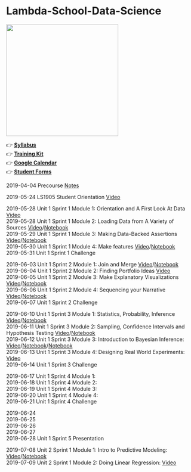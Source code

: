 # Lambda-School-Data-Science

<img width=300 src="https://github.com/Nov05/Lambda-School-Data-Science/blob/master/pictures/lambda-school-vector-logo.jpg">  

:point_right: **[Syllabus](https://learn.lambdaschool.com/syllabus/ds)**  
:point_right: **[Training Kit](https://learn.lambdaschool.com/course/ds)**  
:point_right: **[Google Calendar](https://calendar.google.com/calendar/b/1?cid=bGFtYmRhc2Nob29sLmNvbV83azk3cnMzbWhpZmVmdWN2ajV0YTg1ZmM1MEBncm91cC5jYWxlbmRhci5nb29nbGUuY29t)**  
:point_right: **[Student Forms](https://dashboards.lambdaschool.com/forms/)**   

2019-04-04 Precourse [Notes](https://github.com/Nov05/Lambda-School-Data-Science/blob/master/readme/precourse.md)  

2019-05-24 LS1905 Student Orientation [Video](https://youtu.be/i2FlKBBZtS0)  
 
2019-05-28 Unit 1 Sprint 1 Module 1: Orientation and A First Look At Data [Video](https://youtu.be/m7Ue-b-8vpA)  
2019-05-28 Unit 1 Sprint 1 Module 2: Loading Data from A Variety of Sources [Video](https://www.youtube.com/watch?v=kavWjF19WVE)/[Notebook](https://colab.research.google.com/drive/1CRv805iJBJhXYH6TowPK-u3M6IwV5-ah)  
2019-05-29 Unit 1 Sprint 1 Module 3: Making Data-Backed Assertions [Video](https://youtu.be/UfnpZXRhOVE)/[Notebook](https://colab.research.google.com/drive/1VMaZ-TH7AKk8SWJM3hctYYsmGIp3HHOF)   
2019-05-30 Unit 1 Sprint 1 Module 4: Make features [Video](https://youtu.be/oi3ron_QgXE)/[Notebook](https://colab.research.google.com/drive/1u6W40otEDy-tKhYnah6rJc_rjcQectwD)  
2019-05-31 Unit 1 Sprint 1 Challenge  

2019-06-03 Unit 1 Sprint 2 Module 1: Join and Merge [Video](https://youtu.be/3vLHRhqxWMI)/[Notebook](https://colab.research.google.com/drive/1vDr1dQPUcoFGEV1s5SVw9y4BSAKfCuk9)    
2019-06-04 Unit 1 Sprint 2 Module 2: Finding Portfolio Ideas [Video](https://youtu.be/UMzc8ZMlLGI)    
2019-06-05 Unit 1 Sprint 2 Module 3: Make Explanatory Visualizations [Video](https://youtu.be/jznO5v5UQjI)/[Notebook](https://colab.research.google.com/drive/1Fxzis6-UYqBWsRpENu4E4yPoM9v1Jde_)   
2019-06-06 Unit 1 Sprint 2 Module 4: Sequencing your Narrative [Video](https://youtu.be/8dJa5DWW7c0)/[Notebook](https://colab.research.google.com/drive/1vDr1dQPUcoFGEV1s5SVw9y4BSAKfCuk9)  
2019-06-07 Unit 1 Sprint 2 Challenge    

2019-06-10 Unit 1 Sprint 3 Module 1: Statistics, Probability, Inference [Video](https://youtu.be/1Xp78Kvo6hE)/[Notebook](https://colab.research.google.com/drive/1DBYTc-o6u8YirXuBeAQXtcsxrbeRySUy)     
2019-06-11 Unit 1 Sprint 3 Module 2: Sampling, Confidence Intervals and Hypothesis Testing [Video](https://youtu.be/WgafuerBmOI)/[Notebook](https://colab.research.google.com/drive/1-rSL_JcLNSlGHYjDQDPiu2p-qnt9zC6r)  
2019-06-12 Unit 1 Sprint 3 Module 3: Introduction to Bayesian Inference: [Video](https://youtu.be/dhpGLUMtki8)/[Notebook](https://colab.research.google.com/drive/1B8AfL474sd40p6NJFjsX4QXSgTf7eK6R)/[Notebook](https://colab.research.google.com/drive/1MX0LJlRgObHoJ2sC2xx5X-n3E7Wn_2p9)  
2019-06-13 Unit 1 Sprint 3 Module 4: Designing Real World Experiments: [Video](https://youtu.be/oJoQuJaarO8)  
2019-06-14 Unit 1 Sprint 3 Challenge

2019-06-17 Unit 1 Sprint 4 Module 1:  
2019-06-18 Unit 1 Sprint 4 Module 2:  
2019-06-19 Unit 1 Sprint 4 Module 3:  
2019-06-20 Unit 1 Sprint 4 Module 4:  
2019-06-21 Unit 1 Sprint 4 Challenge  

2019-06-24  
2019-06-25  
2019-06-26  
2019-06-27  
2019-06-28 Unit 1 Sprint 5 Presentation  

2019-07-08 Unit 2 Sprint 1 Module 1: Intro to Predictive Modeling: [Video](https://youtu.be/6uczw7tgJys)/[Notebook](https://colab.research.google.com/drive/1ToaaJAJu3KDDcyy1uLrC5-i9Omt1z066)  
2019-07-09 Unit 2 Sprint 1 Module 2: Doing Linear Regression:  [Video](https://youtu.be/QX7WqpVF0mo)  


